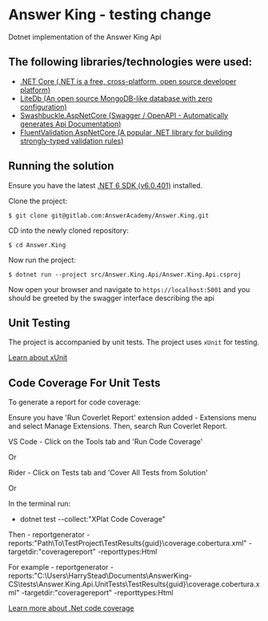 # Answer King - testing change
Dotnet implementation of the Answer King Api

## The following libraries/technologies were used:
* [.NET Core (.NET is a free, cross-platform, open source developer platform)](https://dot.net)
* [LiteDb (An open source MongoDB-like database with zero configuration)](https://www.litedb.org/)
* [Swashbuckle.AspNetCore (Swagger / OpenAPI - Automatically generates Api Documentation)](https://github.com/domaindrivendev/Swashbuckle.AspNetCore)
* [FluentValidation.AspNetCore (A popular .NET library for building strongly-typed validation rules)](https://fluentvalidation.net/)

## Running the solution

Ensure you have the latest [.NET 6 SDK (v6.0.401)](https://www.microsoft.com/net/download/) installed.

Clone the project:

`$ git clone git@gitlab.com:AnswerAcademy/Answer.King.git`

CD into the newly cloned repository:

`$ cd Answer.King`

Now run the project:

`$ dotnet run --project src/Answer.King.Api/Answer.King.Api.csproj`

Now open your browser and navigate to `https://localhost:5001` and you should be greeted by the swagger interface describing the api


## Unit Testing

The project is accompanied by unit tests. The project uses `xUnit` for testing.

[Learn about xUnit](https://xunit.github.io/)

## Code Coverage For Unit Tests 

To generate a report for code coverage: 

Ensure you have 'Run Coverlet Report' extension added -  Extensions menu and select Manage Extensions. Then, search Run Coverlet Report.

VS Code - Click on the Tools tab and 'Run Code Coverage'

Or 

Rider - Click on Tests tab and 'Cover All Tests from Solution'

Or 

In the terminal run: 

- dotnet test --collect:"XPlat Code Coverage"

Then - reportgenerator -reports:"Path\To\TestProject\TestResults\{guid}\coverage.cobertura.xml" -targetdir:"coveragereport" -reporttypes:Html

For example - reportgenerator -reports:"C:\Users\HarryStead\Documents\AnswerKing-CS\tests\Answer.King.Api.UnitTests\TestResults\{guid}\coverage.cobertura.xml" -targetdir:"coveragereport" -reporttypes:Html

[Learn more about .Net code coverage](https://learn.microsoft.com/en-us/dotnet/core/testing/unit-testing-code-coverage?tabs=windows)


